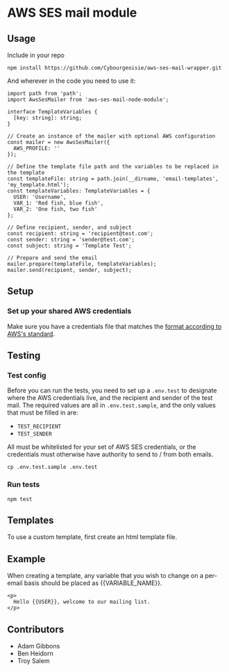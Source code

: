 # AWS SES mail module

## Usage

Include in your repo

```
npm install https://github.com/Cybourgeoisie/aws-ses-mail-wrapper.git
```

And wherever in the code you need to use it:

```
import path from 'path';
import AwsSesMailer from 'aws-ses-mail-node-module';

interface TemplateVariables {
  [key: string]: string;
}

// Create an instance of the mailer with optional AWS configuration
const mailer = new AwsSesMailer({
  AWS_PROFILE: ''
});

// Define the template file path and the variables to be replaced in the template
const templateFile: string = path.join(__dirname, 'email-templates', 'my_template.html');
const templateVariables: TemplateVariables = {
  USER: 'Username',
  VAR_1: 'Red fish, blue fish',
  VAR_2: 'One fish, two fish'
};

// Define recipient, sender, and subject
const recipient: string = 'recipient@test.com';
const sender: string = 'sender@test.com';
const subject: string = 'Template Test';

// Prepare and send the email
mailer.prepare(templateFile, templateVariables);
mailer.send(recipient, sender, subject);

```


## Setup

### Set up your shared AWS credentials

Make sure you have a credentials file that matches the [format according to AWS's standard](https://docs.aws.amazon.com/sdk-for-javascript/v2/developer-guide/loading-node-credentials-shared.html).

## Testing

### Test config

Before you can run the tests, you need to set up a `.env.test` to designate where the AWS credentials live, and the recipient and sender of the test mail. The required values are all in `.env.test.sample`, and the only values that must be filled in are:

- `TEST_RECIPIENT`
- `TEST_SENDER`

All must be whitelisted for your set of AWS SES credentials, or the credentials must otherwise have authority to send to / from both emails.

```
cp .env.test.sample .env.test
```

### Run tests

```
npm test
```

## Templates

To use a custom template, first create an html template file.

## Example

When creating a template, any variable that you wish to change on a per-email basis should be placed as {{VARIABLE_NAME}}.

```
<p>
  Hello {{USER}}, welcome to our mailing list.
</p>
```

## Contributors

- Adam Gibbons
- Ben Heidorn
- Troy Salem
